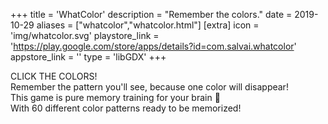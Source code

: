 +++
title = 'WhatColor'
description = "Remember the colors."
date = 2019-10-29
aliases = ["whatcolor","whatcolor.html"]
[extra]
icon = 'img/whatcolor.svg'
playstore_link = 'https://play.google.com/store/apps/details?id=com.salvai.whatcolor'
appstore_link = ''
type = 'libGDX'
+++

CLICK THE COLORS!  
Remember the pattern you'll see, because one color will disappear!  
This game is pure memory training for your brain 🧠  
With 60 different color patterns ready to be memorized!